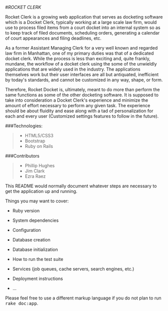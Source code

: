 #_*ROCKET CLERK*_

Rocket Clerk is a growing web application that serves as docketing software which is a Docket Clerk, typically working at a large scale law firm, would use to process filed items from a court docket into an internal system so as to keep track of filed documents, scheduling orders, generating a calendar of court appearances and filing deadlines, etc.

As a former Assistant Managing Clerk for a very well known and regarded law firm in Manhattan, one of my primary duties was that of a dedicated docket clerk.  While the process is less than exciting and, quite frankly, mundane, the workflow of a docket clerk using the some of the unwieldly applications that are widely used in the industry.  The applications themselves work but their user interfaces are all but antiquated, inefficient by today's standards, and cannot be customized in any way, shape, or form.

Therefore, Rocket Docket is, ultimately, meant to do more than perform the same functions as some of the other docketing software.  It is supposed to take into consideration a Docket Clerk's experience and minimize the amount of effort necessary to perform any given task.  The experience should be about fluidity and ease along with a tad of personalization for each and every user (Customized settings features to follow in the future).

###Technologies:
>- HTML5/CSS3  
>- Bootstrap  
>- Ruby on Rails 

###Contributors
>- Phillip Hughes
>- Jim Clark
>- Ezra Raez

 

This README would normally document whatever steps are necessary to get the
application up and running.

Things you may want to cover:

* Ruby version

* System dependencies

* Configuration

* Database creation

* Database initialization

* How to run the test suite

* Services (job queues, cache servers, search engines, etc.)

* Deployment instructions

* ...


Please feel free to use a different markup language if you do not plan to run
<tt>rake doc:app</tt>.
